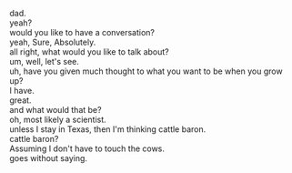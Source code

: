 

dad.   
yeah?   
would you like to have a conversation?   
yeah, Sure, Absolutely.   
all right, what would you like to talk about?   
um, well, let's see.   
uh, have you given much thought to what you want to be when you grow up?   
I have.   
great.   
and what would that be?   
oh, most likely a scientist.   
unless I stay in Texas, then I'm thinking cattle baron.   
cattle baron?   
Assuming I don't have to touch the cows.   
goes without saying.   
   